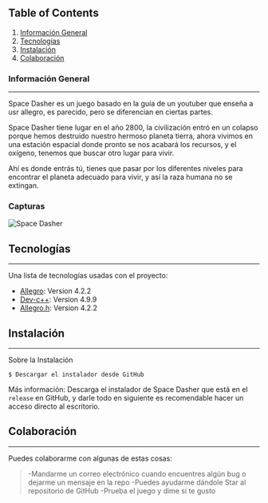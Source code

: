 ## Table of Contents
1. [Información General](#Información-General)
2. [Tecnologías](#Tecnologías)
3. [Instalación](#Instalación)
4. [Colaboración](#Colaboración)
### Información General
***
Space Dasher es un juego basado en la guía de un youtuber que enseña a usr allegro, es parecido, pero se diferencian en ciertas partes.

Space Dasher tiene lugar en el año 2800, la civilización entró en un colapso porque hemos destruido nuestro hermoso planeta tierra, ahora vivimos en una estación espacial donde pronto se nos acabará los recursos, y el oxígeno, tenemos que buscar otro lugar para vivir.

Ahí es donde entrás tú, tienes que pasar por los diferentes niveles para encontrar el planeta adecuado para vivir, y así la raza humana no se extingan.
### Capturas
![Space Dasher](https://media.discordapp.net/attachments/1181019286966374514/1194979899673411656/Screenshot_20240111-080149.jpg?ex=65b252c1&is=659fddc1&hm=95fc3d8a0d071c1a6925762932352b2c195fcaa1af4538449a4d2cb88bc052d9&)
## Tecnologías
***
Una lista de tecnologías usadas con el proyecto:
* [Allegro](http://www.mediafire.com/file/9o5w9cq2k0zxmnr/allegro-mingw-4.2.2.zip/file): Version 4.2.2
* [Dev-c++](https://sourceforge.net/projects/orwelldevcpp/support): Version 4.9.9
* [Allegro.h](http://www.allegro.free.fr/index.es.html): Version 4.2.2
## Instalación
***
Sobre la Instalación
```
$ Descargar el instalador desde GitHub
```
Más información: Descarga el instalador de Space Dasher que está en el ```release``` en GitHub, y darle todo en siguiente es recomendable hacer un acceso directo al escritorio.
## Colaboración
***
Puedes colaborarme con algunas de estas cosas:
> -Mandarme un correo electrónico cuando encuentres algún bug o dejarme un mensaje en la repo
> -Puedes ayudarme dándole Star al repositorio de GitHub
> -Prueba el juego y dime si te gusto
